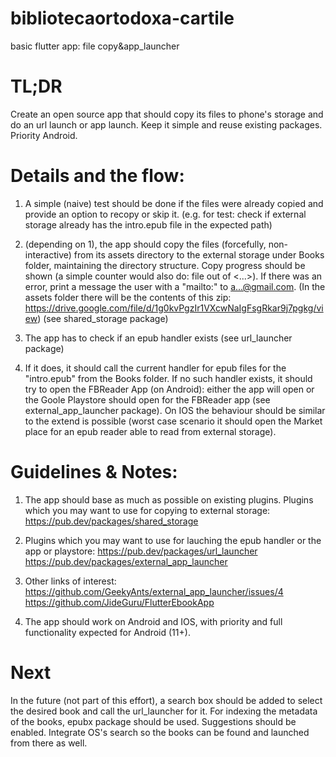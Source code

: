 # bibliotecaortodoxa-cartile
basic flutter app: file copy&app_launcher

# TL;DR
Create an open source app that should copy its files to phone's storage and do an url launch or app launch. Keep it simple and reuse existing packages. Priority Android.

# Details and the flow:

1. A simple (naive) test should be done if the files were already copied and provide an option to recopy or skip it. (e.g. for test: check if external storage already has the intro.epub file in the expected path)


2. (depending on 1), the app should copy the files (forcefully, non-interactive) from its assets directory to the external storage under Books folder, maintaining the directory structure. Copy progress should be shown (a simple counter would also do: file <x> out of <...>). If there was an error, print a message the user with a "mailto:" to a...@gmail.com.
(In the assets folder there will be the contents of this zip: https://drive.google.com/file/d/1g0kvPgzIr1VXcwNaIgFsgRkar9j7pgkg/view)
(see shared_storage package)

3. The app has to check if an epub handler exists (see url_launcher package)

4. If it does, it should call the current handler for epub files for the "intro.epub" from the Books folder.
If no such handler exists, it should try to open the FBReader App (on Android): either the app will open or the Goole Playstore should open for the FBReader app (see external_app_launcher package).
On IOS the behaviour should be similar to the extend is possible (worst case scenario it should open the Market place for an epub reader able to read from external storage).
  
# Guidelines & Notes:

1. The app should base as much as possible on existing plugins.
Plugins which you may want to use for copying to external storage:
https://pub.dev/packages/shared_storage

2. Plugins which you may want to use for lauching the epub handler or the app or playstore:
https://pub.dev/packages/url_launcher
https://pub.dev/packages/external_app_launcher

3. Other links of interest:
https://github.com/GeekyAnts/external_app_launcher/issues/4
https://github.com/JideGuru/FlutterEbookApp

4. The app should work on Android and IOS, with priority and full functionality expected for Android (11+).

# Next
In the future (not part of this effort), a search box should be added to select the desired book and call the url_launcher for it.
For indexing the metadata of the books, epubx package should be used. Suggestions should be enabled.
Integrate OS's search so the books can be found and launched from there as well.
